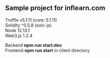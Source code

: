 ## Sample project for inflearn.com

Truffle v5.1.11 (core: 5.1.11)  
Solidity ^0.5.8 (solc-js)  
Node 12.13.1  
Web3.js 1.2.4  

Backend <b>npm run start:dev</b>  
Frontend <b>npm run start</b> in client directory
